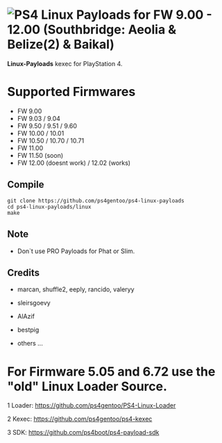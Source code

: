 # ![PS4](https://img.shields.io/badge/-PS4-003791?style=flat&logo=PlayStation) Linux Payloads for FW 9.00 - 12.00 (Southbridge: Aeolia & Belize(2) & Baikal)

**Linux-Payloads** kexec for PlayStation 4.

# Supported Firmwares

*   FW 9.00
*   FW 9.03 / 9.04
*   FW 9.50 / 9.51 / 9.60
*   FW 10.00 / 10.01 
*   FW 10.50 / 10.70 / 10.71
*   FW 11.00
*   FW 11.50 (soon)
*   FW 12.00 (doesnt work) / 12.02 (works)


## Compile
    git clone https://github.com/ps4gentoo/ps4-linux-payloads
    cd ps4-linux-payloads/linux
    make
    
## Note 
* Don`t use PRO Payloads for Phat or Slim. 


## Credits
* marcan, shuffle2, eeply, rancido, valeryy 

* sleirsgoevy
* AlAzif
* bestpig 
* others ... 


# For Firmware 5.05 and 6.72 use the "old" Linux Loader Source.
1 Loader: https://github.com/ps4gentoo/PS4-Linux-Loader

2 Kexec: https://github.com/ps4gentoo/ps4-kexec

3 SDK: https://github.com/ps4boot/ps4-payload-sdk

